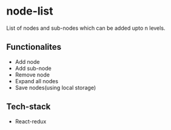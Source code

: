 # node-list
List of nodes and sub-nodes which can be added upto n levels.

## Functionalites
* Add node
* Add sub-node
* Remove node
* Expand all nodes
* Save nodes(using local storage)

## Tech-stack
* React-redux